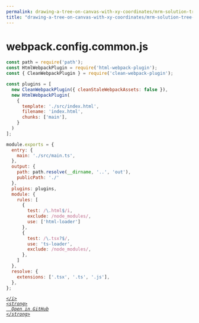```yaml
---
permalink: drawing-a-tree-on-canvas-with-xy-coordinates/mrm-solution-tree---ep/webpack/webpack.config.common.js.html
title: "drawing-a-tree-on-canvas-with-xy-coordinates/mrm-solution-tree---ep/webpack/webpack.config.common.js"
---
```


# webpack.config.common.js
```javascript
const path = require('path');
const HtmlWebpackPlugin = require('html-webpack-plugin');
const { CleanWebpackPlugin } = require('clean-webpack-plugin');

const plugins = [
  new CleanWebpackPlugin({ cleanStaleWebpackAssets: false }),
  new HtmlWebpackPlugin(
    {
      template: './src/index.html',
      filename: 'index.html',
      chunks: ['main'],
    }
  )
];

module.exports = {
  entry: {
    main: './src/main.ts',
  },
  output: {
    path: path.resolve(__dirname, '..', 'out'),
    publicPath: './'
  },
  plugins: plugins,
  module: {
    rules: [
      {
        test: /\.html$/i,
        exclude: /node_modules/,
        use: ['html-loader']
      },
      {
        test: /\.tsx?$/,
        use: 'ts-loader',
        exclude: /node_modules/,
      },
    ]
  },
  resolve: {
    extensions: ['.tsx', '.ts', '.js'],
  },
};

```
<div class="social open-gh-btn my-4">
  <a class="btn btn-github" href="https://github.com/tobiasbriones/blog/tree/main/mathswe/representation/repsymo/2dp/mrm/feat/drawing-a-tree-on-canvas-with-xy-coordinates/mrm-solution-tree---ep/webpack/webpack.config.common.js" target="_blank">
    <i class="fab fa-github">
      
    </i>
    <strong>
      Open in GitHub
    </strong>
  </a>
</div>